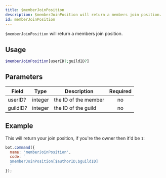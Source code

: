```yaml
---
title: $memberJoinPosition 
description: $memberJoinPosition will return a members join position.
id: memberJoinPosition
---
```


`$memberJoinPosition` will return a members join position.

## Usage

```php
$memberJoinPosition[userID?;guildID?]
```

## Parameters 


| Field    | Type    | Description                                            | Required |
| -------- | ------- | ------------------------------------------------------ | :------: |
| userID?  | integer | the ID of the member                                   |    no    |
| guildID? | integer | the ID of the guild                                    |    no    |


## Example

This will return your join position, if you're the owner then it'd be `1`:

```javascript
bot.command({
  name: 'memberJoinPosition',
  code: `
  $memberJoinPosition[$authorID;$guildID]
  `
});
```
